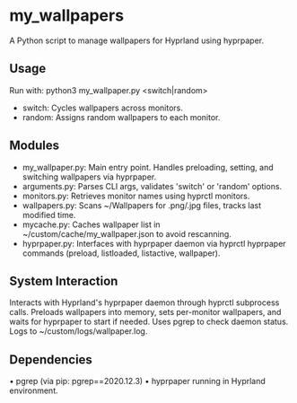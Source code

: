# my_wallpapers

A Python script to manage wallpapers for Hyprland using hyprpaper.

## Usage

Run with: python3 my_wallpaper.py <switch|random>

- switch: Cycles wallpapers across monitors.
- random: Assigns random wallpapers to each monitor.

## Modules

- my_wallpaper.py: Main entry point. Handles preloading, setting, and switching wallpapers via hyprpaper.
- arguments.py: Parses CLI args, validates 'switch' or 'random' options.
- monitors.py: Retrieves monitor names using hyprctl monitors.
- wallpapers.py: Scans ~/Wallpapers for .png/.jpg files, tracks last modified time.
- mycache.py: Caches wallpaper list in ~/custom/cache/my_wallpaper.json to avoid rescanning.
- hyprpaper.py: Interfaces with hyprpaper daemon via hyprctl hyprpaper commands (preload, listloaded, listactive, wallpaper).

## System Interaction

Interacts with Hyprland's hyprpaper daemon through hyprctl subprocess calls. Preloads wallpapers into memory, sets per-monitor wallpapers, and waits for hyprpaper to start if needed. Uses pgrep to check daemon status. Logs to ~/custom/logs/wallpaper.log.

## Dependencies

• pgrep (via pip: pgrep==2020.12.3)
• hyprpaper running in Hyprland environment.